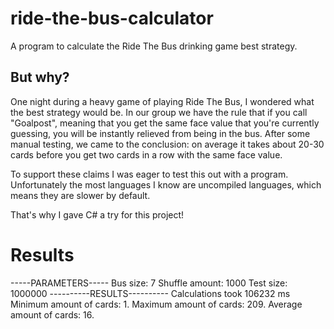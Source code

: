 # ride-the-bus-calculator
A program to calculate the Ride The Bus drinking game best strategy.

## But why?
One night during a heavy game of playing Ride The Bus, I wondered what the best strategy would be. In our group we have the rule that if you call "Goalpost", meaning that you get the same face value that you're currently guessing, you will be instantly relieved from being in the bus. After some manual testing, we came to the conclusion: on average it takes about 20-30 cards before you get two cards in a row with the same face value.

To support these claims I was eager to test this out with a program. Unfortunately the most languages I know are uncompiled languages, which means they are slower by default.

That's why I gave C# a try for this project!

# Results
-----PARAMETERS-----
Bus size: 7
Shuffle amount: 1000
Test size: 1000000
----------RESULTS----------
Calculations took 106232 ms
Minimum amount of cards: 1.
Maximum amount of cards: 209.
Average amount of cards: 16.